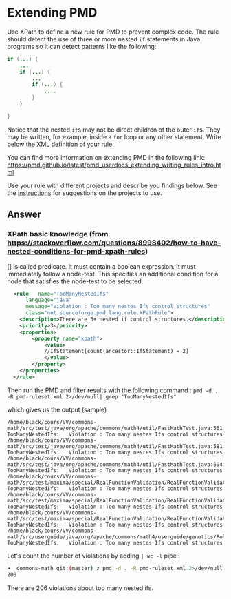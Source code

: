 # Extending PMD

Use XPath to define a new rule for PMD to prevent complex code. The rule should detect the use of three or more nested `if` statements in Java programs so it can detect patterns like the following:

```Java
if (...) {
    ...
    if (...) {
        ...
        if (...) {
            ....
        }
    }

}
```
Notice that the nested `if`s may not be direct children of the outer `if`s. They may be written, for example, inside a `for` loop or any other statement.
Write below the XML definition of your rule.

You can find more information on extending PMD in the following link: https://pmd.github.io/latest/pmd_userdocs_extending_writing_rules_intro.html

Use your rule with different projects and describe you findings below. See the [instructions](../sujet.md) for suggestions on the projects to use.

## Answer

### XPath basic knowledge (from https://stackoverflow.com/questions/8998402/how-to-have-nested-conditions-for-pmd-xpath-rules)
[] is called predicate. It must contain a boolean expression. It must immediately follow a node-test. This specifies an additional condition for a node that satisfies the node-test to be selected.

```xml
  <rule   name="TooManyNestedIfs" 
	  language="java" 
	  message="Violation : Too many nestes Ifs control structures"
	  class="net.sourceforge.pmd.lang.rule.XPathRule">
  	<description>There are 3+ nested if control structures.</description>
	<priority>3</priority>
	<properties>
		<property name="xpath">
			<value>
			//IfStatement[count(ancestor::IfStatement) = 2]
			</value>
		</property>
	</properties>
  </rule>

```

Then run the PMD and filter results with the following command : 
`pmd -d . -R pmd-ruleset.xml 2>/dev/null| grep "TooManyNestedIfs"`

which gives us the output (sample)
```
/home/black/cours/VV/commons-math/src/test/java/org/apache/commons/math4/util/FastMathTest.java:561:	TooManyNestedIfs:	Violation : Too many nestes Ifs control structures
/home/black/cours/VV/commons-math/src/test/java/org/apache/commons/math4/util/FastMathTest.java:581:	TooManyNestedIfs:	Violation : Too many nestes Ifs control structures
/home/black/cours/VV/commons-math/src/test/java/org/apache/commons/math4/util/FastMathTest.java:594:	TooManyNestedIfs:	Violation : Too many nestes Ifs control structures
/home/black/cours/VV/commons-math/src/test/maxima/special/RealFunctionValidation/RealFunctionValidation.java:108:	TooManyNestedIfs:	Violation : Too many nestes Ifs control structures
/home/black/cours/VV/commons-math/src/test/maxima/special/RealFunctionValidation/RealFunctionValidation.java:129:	TooManyNestedIfs:	Violation : Too many nestes Ifs control structures
/home/black/cours/VV/commons-math/src/test/maxima/special/RealFunctionValidation/RealFunctionValidation.java:241:	TooManyNestedIfs:	Violation : Too many nestes Ifs control structures
/home/black/cours/VV/commons-math/src/userguide/java/org/apache/commons/math4/userguide/genetics/Polygon.java:97:	TooManyNestedIfs:	Violation : Too many nestes Ifs control structures
```

Let's count the number of violations by adding `| wc -l` pipe :
```sh
➜  commons-math git:(master) ✗ pmd -d . -R pmd-ruleset.xml 2>/dev/null| grep "TooManyNestedIfs" | wc -l
206
```

There are 206 violations about too many nested ifs.

